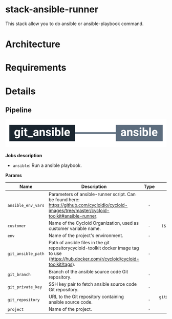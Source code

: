 # stack-ansible-runner

This stack allow you to do ansible or ansible-playbook command.

# Architecture

# Requirements

# Details

## Pipeline

<img src="docs/pipeline.png" width="800">

**Jobs description**

  * `ansible`: Run a ansible playbook.

**Params**

|Name|Description|Type|Default|Required|
|---|---|:---:|:---:|:---:|
|`ansible_env_vars`|Parameters of ansible-runner script. Can be found here: https://github.com/cycloidio/cycloid-images/tree/master/cycloid-toolkit#ansible-runner.|`-`|`dict`|`True`|
|`customer`|Name of the Cycloid Organization, used as customer variable name.|`-`|`($ organization_canonical $)`|`True`|
|`env`|Name of the project's environment.|`-`|`($ environment $)`|`True`|
|`git_ansible_path`|Path of ansible files in the git repositorycycloid-toolkit docker image tag to use (https://hub.docker.com/r/cycloid/cycloid-toolkit/tags).|`-`|`./`|`True`|
|`git_branch`|Branch of the ansible source code Git repository.|`-`|`master`|`True`|
|`git_private_key`|SSH key pair to fetch ansible source code Git repository.|`-`|`((git_config.ssh_key))`|`True`|
|`git_repository`|URL to the Git repository containing ansible source code.|`-`|`git@github.com:MyUser/ansible-code.git`|`True`|
|`project`|Name of the project.|`-`|`($ project $)`|`True`|
